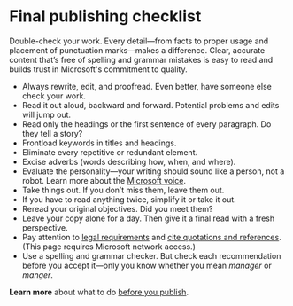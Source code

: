 ﻿# Final publishing checklist

Double-check your work. Every detail—from facts to proper
usage and placement of punctuation marks—makes a difference. Clear, accurate
content that’s free of spelling and grammar mistakes is easy to read and builds trust in Microsoft's commitment to quality.

  - Always rewrite, edit, and proofread. Even better, have someone else check your work. 
  - Read it out aloud, backward and forward. Potential problems and edits will jump out.
  - Read only the headings or the first sentence of every paragraph. Do they tell a story? 
  - Frontload keywords in titles and headings.
  - Eliminate every repetitive or redundant element.
  - Excise adverbs (words describing how, when, and where). 
  - Evaluate the personality—your writing should sound like a person, not a robot. Learn more about the [Microsoft voice](/style-guide/brand-voice-above-all-simple-human "Brand voice").
  - Take things out. If you don’t miss them, leave them out.
  - If you have to read anything twice, simplify it or take it out.
  - Reread your original objectives. Did you meet them?
  - Leave your copy alone for a day. Then give it a final read with a fresh perspective.
  - Pay attention to [legal requirements](/style-guide/legal-content/) and [c](https://microsoft.sharepoint.com/sites/lcaweb/Home/Marketing/Marketing-and-Advertising-Content/Quotes)[ite quotations and references](https://microsoft.sharepoint.com/sites/lcaweb/Home/Marketing/Marketing-and-Advertising-Content/Quotes). (This page requires Microsoft network access.)
  - Use a spelling and grammar checker. But check each recommendation before you accept it—only you know whether you mean *manager* or *manger*. 

**Learn more** about what to do [](https://worldready.cloudapp.net/Styleguide/Read?id=2700&topicid=25522)[](https://worldready.cloudapp.net/Styleguide/Read?id=2700&topicid=25522)[before you publish](https://worldready.cloudapp.net/Styleguide/Read?id=2700&topicid=25522). 
